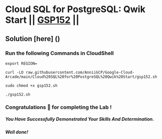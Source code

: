 # Cloud SQL for PostgreSQL: Qwik Start || [GSP152](https://www.cloudskillsboost.google/focuses/937?parent=catalog) ||

## Solution [here] ()

### Run the following Commands in CloudShell

```
export REGION=
```
```
curl -LO raw.githubusercontent.com/AnniiGCP/Google-Cloud-Arcade/main/Cloud%20SQL%20for%20PostgreSQL%20Qwik%20Start/gsp152.sh

sudo chmod +x gsp152.sh

./gsp152.sh
```

### Congratulations 🎉 for completing the Lab !

##### *You Have Successfully Demonstrated Your Skills And Determination.*

#### *Well done!*

 

 

